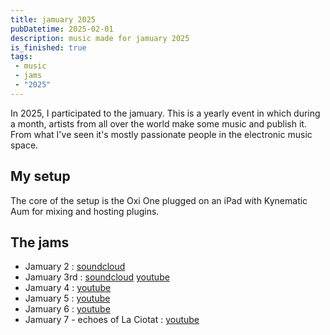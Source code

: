 ```yaml
---
title: jamuary 2025
pubDatetime: 2025-02-01
description: music made for jamuary 2025
is_finished: true
tags: 
 - music
 - jams
 - "2025"
---
```


In 2025, I participated to the jamuary. This is a yearly event in which during a
month, artists from all over the world make some music and publish it. From what
I've seen it's mostly passionate people in the electronic music space.

## My setup

The core of the setup is the Oxi One plugged on an iPad with Kynematic Aum for
mixing and hosting plugins.

## The jams

- Jamuary 2 :
  [soundcloud](https://soundcloud.com/bobylito/jamuary-2?si=17164fede2f2454ebc982e068c7365eb)
- Jamuary 3rd :
  [soundcloud](https://soundcloud.com/bobylito/jamuary-3rd?si=f92a6dabaa9141efbd92af7d7e6084d8)
  [youtube](https://youtu.be/JSC4BYl3vjw?si=s7zd95Hj7v0fknAT)
- Jamuary 4 : [youtube](https://youtu.be/YbCmNVDrUsc?si=GU-GDblDO8LGBCti)
- Jamuary 5 : [youtube](https://youtu.be/fprvO7aKBNc?si=Z8nqJV73sKRo-ERd)
- Jamuary 6 : [youtube](https://youtu.be/923R16FoyRg?si=Wo_LHKcISAv8N5B7)
- Jamuary 7 - echoes of La Ciotat :
  [youtube](https://youtu.be/R-ESU4wze_A?si=RGe4crGb7r_G7_aY)
